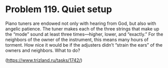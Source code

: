# Problem 119. Quiet setup

Piano tuners are endowed not only with hearing from God, but also with angelic patience. The tuner makes each of the three strings that make up the “mode” sound at least three times—higher, lower, and “exactly.” For the neighbors of the owner of the instrument, this means many hours of torment. How nice it would be if the adjusters didn’t “strain the ears” of the owners and neighbors. What to do?

(https://www.trizland.ru/tasks/1742/)